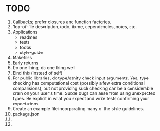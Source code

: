 TODO
====

1. 	Callbacks; prefer closures and function factories.
2. 	Top-of-file description, todo, fixme, dependencies, notes, etc.
3. 	Applications
	* 	readmes
	* 	tests
	* 	todos
	* 	style-guide
4. 	Makefiles
5. 	Early returns
6. 	Do one thing; do one thing well
7. 	Bind this (instead of self)
8. 	For public libraries, do type/sanity check input arguments. Yes, type checking has computational cost (possibly a few extra conditional comparisions), but not providing such checking can be a considerable drain on your user's time. Subtle bugs can arise from using unexpected types. Be explicit in what you expect and write tests confirming your expectations.
9. 	Create an example file incorporating many of the style guidelines.
10. package.json
11. 
12. 